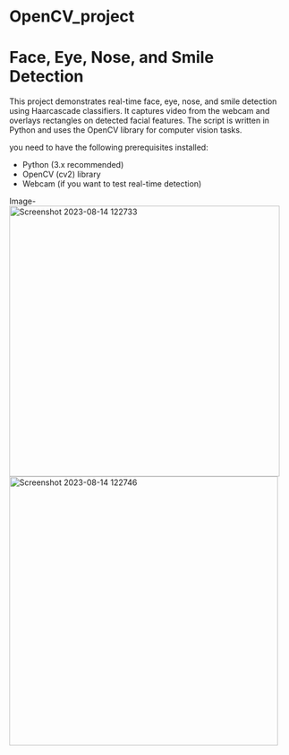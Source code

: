 # OpenCV_project
# Face, Eye, Nose, and Smile Detection

This project demonstrates real-time face, eye, nose, and smile detection using Haarcascade classifiers. 
It captures video from the webcam and overlays rectangles on detected facial features. 
The script is written in Python and uses the OpenCV library for computer vision tasks.

you need to have the following prerequisites installed:

- Python (3.x recommended)
- OpenCV (cv2) library
- Webcam (if you want to test real-time detection)

Image- <img width="483" alt="Screenshot 2023-08-14 122733" src="https://github.com/gitpp8080/OpenCV_project/assets/128542454/e4aec282-9401-4f03-a9fc-123a147cacce">
<img width="480" alt="Screenshot 2023-08-14 122746" src="https://github.com/gitpp8080/OpenCV_project/assets/128542454/e08107f3-16c1-40d2-90bf-b34355fdce16">
